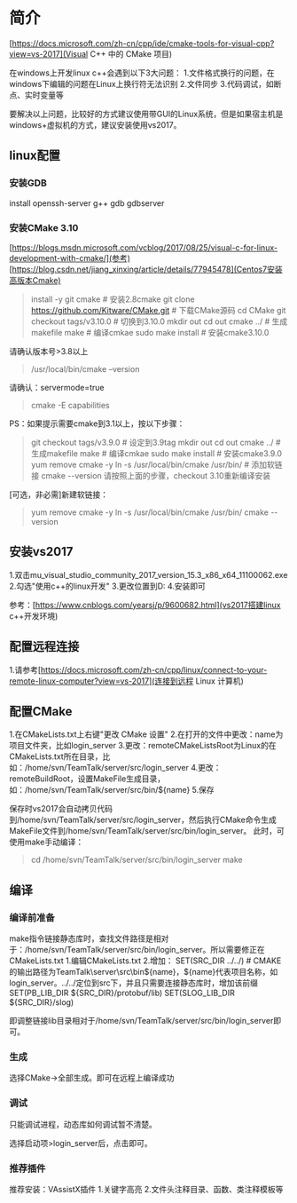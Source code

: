 # 简介

[https://docs.microsoft.com/zh-cn/cpp/ide/cmake-tools-for-visual-cpp?view=vs-2017](Visual C++ 中的 CMake 项目)

在windows上开发linux c++会遇到以下3大问题：
1.文件格式换行的问题，在windows下编辑的问题在Linux上换行符无法识别
2.文件同步
3.代码调试，如断点、实时变量等

要解决以上问题，比较好的方式建议使用带GUI的Linux系统，但是如果宿主机是windows+虚拟机的方式，建议安装使用vs2017。

## linux配置

### 安装GDB

install openssh-server g++ gdb gdbserver

### 安装CMake 3.10

[https://blogs.msdn.microsoft.com/vcblog/2017/08/25/visual-c-for-linux-development-with-cmake/](参考)
[https://blog.csdn.net/jiang_xinxing/article/details/77945478](Centos7安装高版本Cmake)

> install -y git cmake                                  # 安装2.8cmake
> git clone https://github.com/Kitware/CMake.git        # 下载CMake源码
> cd CMake
> git checkout tags/v3.10.0                             # 切换到3.10.0
> mkdir out
> cd out
> cmake ../                                             # 生成makefile
> make                                                  # 编译cmkae
> sudo make install                                     # 安装cmake3.10.0

请确认版本号>3.8以上
> /usr/local/bin/cmake –version

请确认：servermode=true
> cmake -E capabilities

PS：如果提示需要cmake到3.1以上，按以下步骤：
> git checkout tags/v3.9.0                              # 设定到3.9tag
> mkdir out
> cd out
> cmake ../                                             # 生成makefile
> make                                                  # 编译cmkae
> sudo make install                                     # 安装cmake3.9.0
> yum remove cmake -y
> ln -s /usr/local/bin/cmake /usr/bin/                  # 添加软链接
> cmake --version
> 请按照上面的步骤，checkout 3.10重新编译安装

[可选，非必需]新建软链接：
> yum remove cmake -y
> ln -s /usr/local/bin/cmake /usr/bin/
> cmake --version

## 安装vs2017

1.双击mu_visual_studio_community_2017_version_15.3_x86_x64_11100062.exe
2.勾选"使用c++的linux开发"
3.更改位置到D:
4.安装即可

参考：[https://www.cnblogs.com/yearsj/p/9600682.html](vs2017搭建linux c++开发环境)

## 配置远程连接

1.请参考[https://docs.microsoft.com/zh-cn/cpp/linux/connect-to-your-remote-linux-computer?view=vs-2017](连接到远程 Linux 计算机)

## 配置CMake

1.在CMakeLists.txt上右键"更改 CMake 设置"
2.在打开的文件中更改：name为项目文件夹，比如login_server
3.更改：remoteCMakeListsRoot为Linux的在CMakeLists.txt所在目录，比如：/home/svn/TeamTalk/server/src/login_server
4.更改：remoteBuildRoot，设置MakeFile生成目录，如：/home/svn/TeamTalk/server/src/bin/${name}
5.保存

保存时vs2017会自动拷贝代码到/home/svn/TeamTalk/server/src/login_server，然后执行CMake命令生成MakeFile文件到/home/svn/TeamTalk/server/src/bin/login_server。
此时，可使用make手动编译：
> cd /home/svn/TeamTalk/server/src/bin/login_server
> make

## 编译

### 编译前准备

make指令链接静态库时，查找文件路径是相对于：/home/svn/TeamTalk/server/src/bin/login_server。所以需要修正在CMakeLists.txt
1.编辑CMakeLists.txt
2.增加：
SET(SRC_DIR  ../../) # CMAKE的输出路径为TeamTalk\server\src\bin\${name}，${name}代表项目名称，如login_server。../../定位到src下，并且只需要连接静态库时，增加该前缀
SET(PB_LIB_DIR ${SRC_DIR}/protobuf/lib)
SET(SLOG_LIB_DIR ${SRC_DIR}/slog)

即调整链接lib目录相对于/home/svn/TeamTalk/server/src/bin/login_server即可。

### 生成

选择CMake->全部生成。即可在远程上编译成功

### 调试

只能调试进程，动态库如何调试暂不清楚。

选择启动项>login_server后，点击即可。

### 推荐插件

推荐安装：VAssistX插件
1.关键字高亮
2.文件头注释目录、函数、类注释模板等